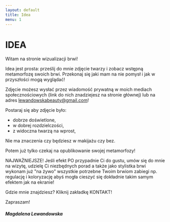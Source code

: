 ```yaml
---
layout: default
title: Idea
menu: 1
---
```


# IDEA

Witam na stronie wizualizacji brwi!

Idea jest prosta: prześlij do mnie zdjęcie twarzy i zobacz wstępną metamorfozę swoich brwi. Przekonaj się jaki mam na nie pomysł i jak w przyszłości mogą wyglądać! 

Zdjęcie możesz wysłać przez wiadomość prywatną w moich mediach społecznościowych (link do nich znadziejesz na stronie głównej) lub na adres lewandowskabeauty@gmail.com! 

Postaraj się aby zdjęcie było: 
* dobrze doświetlone,
* w dobrej rozdzielczości, 
* z widoczna twarzą na wprost, 

Nie ma znaczenia czy będziesz w makijażu czy bez.

Potem już tylko czekaj na opublikowanie swojej metamorfozy! 

NAJWAŻNIEJSZE!
Jeśli efekt PO przypadnie Ci do gustu, umów się do mnie na wizytę, udzielę Ci niezbędnych porad a także jako stylistka brwi wykonam już "na żywo" wszystkie potrzebne Twoim brwiom zabiegi np.  regulację i koloryzację abyś mogła cieszyć się dokładnie takim samym efektem jak na ekranie!

Gdzie mnie znajdziesz? 
Kliknij zakładkę KONTAKT!

Zapraszam!

##### _Magdalena Lewandowska_
